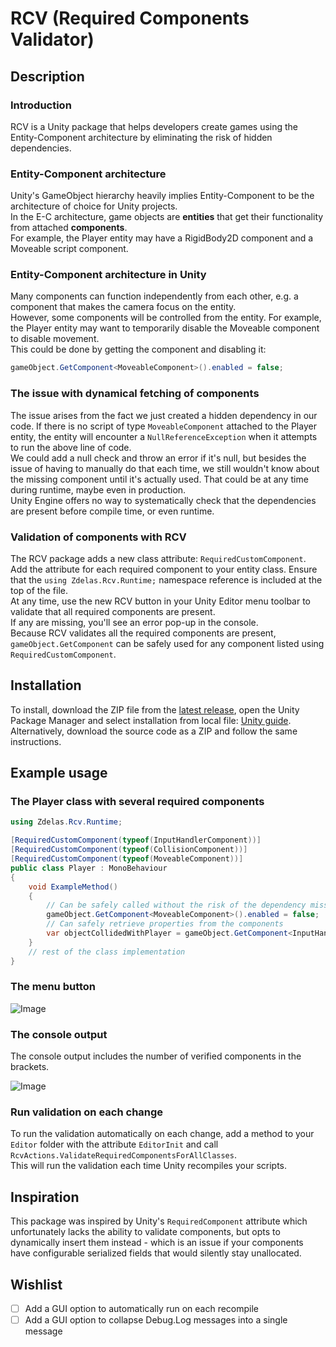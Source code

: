 # RCV (Required Components Validator)

## Description
### Introduction
RCV is a Unity package that helps developers create games using the Entity-Component architecture by eliminating the risk of hidden dependencies.

### Entity-Component architecture
Unity's GameObject hierarchy heavily implies Entity-Component to be the architecture of choice for Unity projects.  
In the E-C architecture, game objects are **entities** that get their functionality from attached **components**.  
For example, the Player entity may have a RigidBody2D component and a Moveable script component.  

### Entity-Component architecture in Unity
Many components can function independently from each other, e.g. a component that makes the camera focus on the entity.  
However, some components will be controlled from the entity. For example, the Player entity may want to temporarily disable the Moveable component to disable movement.  
This could be done by getting the component and disabling it:  
```cs 
gameObject.GetComponent<MoveableComponent>().enabled = false; 
```

### The issue with dynamical fetching of components
The issue arises from the fact we just created a hidden dependency in our code. If there is no script of type `MoveableComponent` attached to the Player entity, the entity will encounter a `NullReferenceException` when it attempts to run the above line of code.  
We could add a null check and throw an error if it's null, but besides the issue of having to manually do that each time, we still wouldn't know about the missing component until it's actually used. That could be at any time during runtime, maybe even in production.   
Unity Engine offers no way to systematically check that the dependencies are present before compile time, or even runtime.

### Validation of components with RCV
The RCV package adds a new class attribute: `RequiredCustomComponent`.  
Add the attribute for each required component to your entity class. Ensure that the `using Zdelas.Rcv.Runtime;` namespace reference is included at the top of the file.  
At any time, use the new RCV button in your Unity Editor menu toolbar to validate that all required components are present.  
If any are missing, you'll see an error pop-up in the console.  
Because RCV validates all the required components are present, `gameObject.GetComponent` can be safely used for any component listed using `RequiredCustomComponent`.

## Installation
To install, download the ZIP file from the [latest release](https://github.com/zvonimir-delas/rcv/releases/), open the Unity Package Manager and select installation from local file: [Unity guide](https://docs.unity3d.com/Manual/upm-ui-local.html).  
Alternatively, download the source code as a ZIP and follow the same instructions.

## Example usage
### The Player class with several required components
```cs
using Zdelas.Rcv.Runtime;

[RequiredCustomComponent(typeof(InputHandlerComponent))]
[RequiredCustomComponent(typeof(CollisionComponent))]
[RequiredCustomComponent(typeof(MoveableComponent))]
public class Player : MonoBehaviour
{
    void ExampleMethod()
    {
        // Can be safely called without the risk of the dependency missing
        gameObject.GetComponent<MoveableComponent>().enabled = false;
        // Can safely retrieve properties from the components
        var objectCollidedWithPlayer = gameObject.GetComponent<InputHandlerComponent>().currentlyCollidedObject;
    }
    // rest of the class implementation
}
```
### The menu button

![Image](https://i.ibb.co/DQwW9nX/2023-04-26-23-11-28-ANew-Legacy-Unity-Main-Menu-Windows-Mac-Linux-Unity-2022-1-14f1-DX11.png)

### The console output
The console output includes the number of verified components in the brackets.   

![Image](https://i.ibb.co/hKRynsH/2023-04-26-23-17-17-ANew-Legacy-Unity-Main-Menu-Windows-Mac-Linux-Unity-2022-1-14f1-DX11.png)

### Run validation on each change
To run the validation automatically on each change, add a method to your `Editor` folder with the attribute `EditorInit` and call `RcvActions.ValidateRequiredComponentsForAllClasses`.  
This will run the validation each time Unity recompiles your scripts.

## Inspiration
This package was inspired by Unity's `RequiredComponent` attribute which unfortunately lacks the ability to validate components, but opts to dynamically insert them instead - which is an issue if your components have configurable serialized fields that would silently stay unallocated.

## Wishlist
- [ ] Add a GUI option to automatically run on each recompile
- [ ] Add a GUI option to collapse Debug.Log messages into a single message

